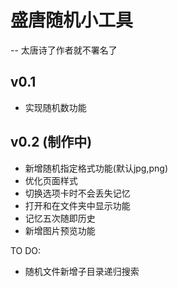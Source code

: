 # 盛唐随机小工具

-- 太唐诗了作者就不署名了

## v0.1

- 实现随机数功能


## v0.2 (制作中)

- 新增随机指定格式功能(默认jpg,png)
- 优化页面样式
- 切换选项卡时不会丢失记忆
- 打开和在文件夹中显示功能
- 记忆五次随即历史
- 新增图片预览功能

TO DO:
- 随机文件新增子目录递归搜索

